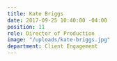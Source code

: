 ```yaml
---
title: Kate Briggs
date: 2017-09-25 10:40:00 -04:00
position: 11
role: Director of Production
image: "/uploads/kate-briggs.jpg"
department: Client Engagement
---
```

